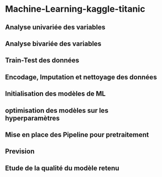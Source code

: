 # Machine-Learning-kaggle-titanic

## Analyse univariée des variables
## Analyse bivariée des variables
## Train-Test des données
## Encodage, Imputation et nettoyage des données
## Initialisation des modèles de ML
## optimisation des modèles sur les hyperparamètres
## Mise en place des Pipeline pour pretraitement
## Prevision
## Etude de la qualité du modèle retenu

